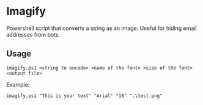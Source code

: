 # Imagify

Powershell script that converts a string as an image. Useful for hiding email addresses from bots.

## Usage

```shell
imagify.ps1 <string to encode> <name of the font> <size of the font> <output file>
```

Example:
```shell
imagify.ps1 "This is your text" "Arial" "10" ".\test.png"
```
